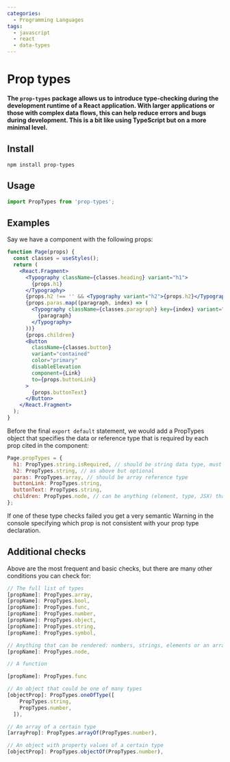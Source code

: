 ```yaml
---
categories:
  - Programming Languages
tags:
  - javascript
  - react
  - data-types
---
```


# Prop types

**The `prop-types` package allows us to introduce type-checking during the development runtime of a React application. With larger applications or those with complex data flows, this can help reduce errors and bugs during development. This is a bit like using TypeScript but on a more minimal level.**

## Install

```
npm install prop-types
```

## Usage

```jsx
import PropTypes from 'prop-types';
```

## Examples

Say we have a component with the following props:

```jsx
function Page(props) {
  const classes = useStyles();
  return (
    <React.Fragment>
      <Typography className={classes.heading} variant="h1">
        {props.h1}
      </Typography>
      {props.h2 !== '' && <Typography variant="h2">{props.h2}</Typography>}
      {props.paras.map((paragraph, index) => (
        <Typography className={classes.paragraph} key={index} variant="body1" gutterBottom>
          {paragraph}
        </Typography>
      ))}
      {props.children}
      <Button
        className={classes.button}
        variant="contained"
        color="primary"
        disableElevation
        component={Link}
        to={props.buttonLink}
      >
        {props.buttonText}
      </Button>
    </React.Fragment>
  );
}
```

Before the final `export default` statement, we would add a PropTypes object that specifies the data or reference type that is required by each prop cited in the component:

```jsx
Page.propTypes = {
  h1: PropTypes.string.isRequired, // should be string data type, must be present
  h2: PropTypes.string, // as above but optional
  paras: PropTypes.array, // should be array reference type
  buttonLink: PropTypes.string,
  buttonText: PropTypes.string,
  children: PropTypes.node, // can be anything (element, type, JSX) that is rendered to the screen
};
```

If one of these type checks failed you get a very semantic Warning in the console specifying which prop is not consistent with your prop type declaration.

## Additional checks

Above are the most frequent and basic checks, but there are many other conditions you can check for:

```jsx
// The full list of types
[propName]: PropTypes.array,
[propName]: PropTypes.bool,
[propName]: PropTypes.func,
[propName]: PropTypes.number,
[propName]: PropTypes.object,
[propName]: PropTypes.string,
[propName]: PropTypes.symbol,

// Anything that can be rendered: numbers, strings, elements or an arrayor fragment) containing these types.
[propName]: PropTypes.node,

// A function

[propName]: PropTypes.func

// An object that could be one of many types
[objectProp]: PropTypes.oneOfType([
    PropTypes.string,
    PropTypes.number,
  ]),

// An array of a certain type
[arrayProp]: PropTypes.arrayOf(PropTypes.number),

// An object with property values of a certain type
[objectProp]: PropTypes.objectOf(PropTypes.number),
```
